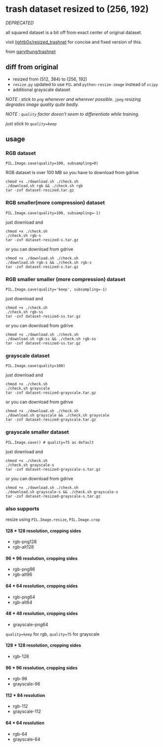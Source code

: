 # trash dataset resized to (256, 192)
*DEPRECATED*

all squared dataset is a bit off from exact center of original dataset.

visit [lightb0x/resized_trashnet](https://github.com/lightb0x/resized_trashnet) for concise and fixed version of this.

from [garythung/trashnet](https://github.com/garythung/trashnet)

## diff from original
* resized from (512, 384) to (256, 192)
* `resize.py` updated to use `PIL` and `python-resize-image` instead of `scipy`
* additional grayscale dataset

*NOTE : stick to `png` whenever and wherever possible. `jpeg` resizing degrades image quality quite badly.*


*NOTE : `quality` factor doesn't seem to differentiate while training.*


*just stick to `quality=keep`*

## usage
### RGB dataset
`PIL.Image.save(quality=100, subsampling=0)`

RGB dataset is over 100 MB so you have to download from gdrive
```
chmod +x ./download.sh ./check.sh
./download.sh rgb && ./check.sh rgb
tar -zxf dataset-resized.tar.gz
```

### RGB smaller(more compression) dataset
`PIL.Image.save(quality=100, subsampling=-1)`

just download and
```
chmod +x ./check.sh
./check.sh rgb-s
tar -zxf dataset-resized-s.tar.gz
```

or you can download from gdrive
```
chmod +x ./download.sh ./check.sh
./download.sh rgb-s && ./check.sh rgb-s
tar -zxf dataset-resized-s.tar.gz
```

### RGB smaller smaller (more compression) dataset
`PIL.Image.save(quality='keep', subsampling=-1)`

just download and
```
chmod +x ./check.sh
./check.sh rgb-ss
tar -zxf dataset-resized-ss.tar.gz
```

or you can download from gdrive
```
chmod +x ./download.sh ./check.sh
./download.sh rgb-ss && ./check.sh rgb-ss
tar -zxf dataset-resized-ss.tar.gz
```

### grayscale dataset
`PIL.Image.save(quality=100)`

just download and
```
chmod +x ./check.sh
./check.sh grayscale
tar -zxf dataset-resized-grayscale.tar.gz
```

or you can download from gdrive
```
chmod +x ./download.sh ./check.sh
./download.sh grayscale && ./check.sh grayscale
tar -zxf dataset-resized-grayscale.tar.gz
```

### grayscale smaller dataset
`PIL.Image.save() # quality=75 as default`

just download and
```
chmod +x ./check.sh
./check.sh grayscale-s
tar -zxf dataset-resized-grayscale-s.tar.gz
```

or you can download from gdrive
```
chmod +x ./download.sh ./check.sh
./download.sh grayscale-s && ./check.sh grayscale-s
tar -zxf dataset-resized-grayscale-s.tar.gz
```

### also supports
resize using `PIL.Image.resize`, `PIL.Image.crop`

#### 128 * 128 resolution, cropping sides
* rgb-png128
* rgb-alt128

#### 96 * 96 resolution, cropping sides
* rgb-png96
* rgb-alt96

#### 64 * 64 resolution, cropping sides
* rgb-png64
* rgb-alt64

#### 48 * 48 resolution, cropping sides
* grayscale-png64


`quality=keep` for rgb, `quality=75` for grayscale

#### 128 * 128 resolution, cropping sides
* rgb-128

#### 96 * 96 resolution, cropping sides
* rgb-96
* grayscale-96

#### 112 * 84 resolution
* rgb-112
* grayscale-112

#### 64 * 64 resolution
* rgb-64
* grayscale-64


